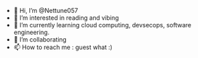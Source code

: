 - 👋 Hi, I’m @Nettune057
- 👀 I’m interested in reading and vibing
- 🌱 I’m currently learning cloud computing, devsecops, software engineering. 
- 💞️ I’m collaborating 
- 📫 How to reach me : guest what :)

<!---
Nettune057/Nettune057 is a ✨ special ✨ repository because its `README.md` (this file) appears on your GitHub profile.
You can click the Preview link to take a look at your changes.
--->
